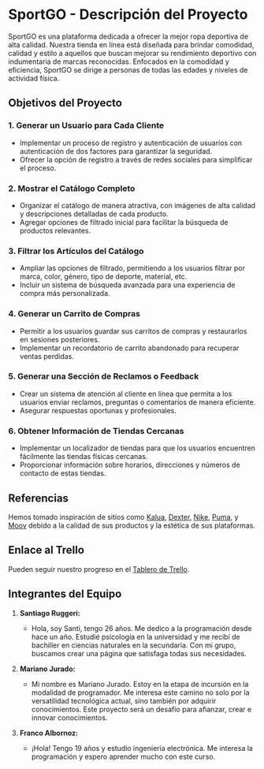 # SportGO - Descripción del Proyecto

SportGO es una plataforma dedicada a ofrecer la mejor ropa deportiva de alta calidad. Nuestra tienda en línea está diseñada para brindar comodidad, calidad y estilo a aquellos que buscan mejorar su rendimiento deportivo con indumentaria de marcas reconocidas. Enfocados en la comodidad y eficiencia, SportGO se dirige a personas de todas las edades y niveles de actividad física.

## Objetivos del Proyecto

### 1. Generar un Usuario para Cada Cliente
   - Implementar un proceso de registro y autenticación de usuarios con autenticación de dos factores para garantizar la seguridad.
   - Ofrecer la opción de registro a través de redes sociales para simplificar el proceso.

### 2. Mostrar el Catálogo Completo
   - Organizar el catálogo de manera atractiva, con imágenes de alta calidad y descripciones detalladas de cada producto.
   - Agregar opciones de filtrado inicial para facilitar la búsqueda de productos relevantes.

### 3. Filtrar los Artículos del Catálogo
   - Ampliar las opciones de filtrado, permitiendo a los usuarios filtrar por marca, color, género, tipo de deporte, material, etc.
   - Incluir un sistema de búsqueda avanzada para una experiencia de compra más personalizada.

### 4. Generar un Carrito de Compras
   - Permitir a los usuarios guardar sus carritos de compras y restaurarlos en sesiones posteriores.
   - Implementar un recordatorio de carrito abandonado para recuperar ventas perdidas.

### 5. Generar una Sección de Reclamos o Feedback
   - Crear un sistema de atención al cliente en línea que permita a los usuarios enviar reclamos, preguntas o comentarios de manera eficiente.
   - Asegurar respuestas oportunas y profesionales.

### 6. Obtener Información de Tiendas Cercanas
   - Implementar un localizador de tiendas para que los usuarios encuentren fácilmente las tiendas físicas cercanas.
   - Proporcionar información sobre horarios, direcciones y números de contacto de estas tiendas.

## Referencias
Hemos tomado inspiración de sitios como [Kalua](https://www.kalua.com.py/categoria-producto/deportivo/), [Dexter](https://www.dexter.com.ar/), [Nike](https://www.nike.com.ar/), [Puma](https://ar.puma.com/), y [Moov](https://www.moov.com.ar/) debido a la calidad de sus productos y la estética de sus plataformas.

## Enlace al Trello
Pueden seguir nuestro progreso en el [Tablero de Trello](https://trello.com/b/9h8pDKqN/grupo2sportgo).

## Integrantes del Equipo

1. **Santiago Ruggeri:**
   - Hola, soy Santi, tengo 26 años. Me dedico a la programación desde hace un año. Estudié psicología en la universidad y me recibí de bachiller en ciencias naturales en la secundaria. Con mi grupo, buscamos crear una página que satisfaga todas sus necesidades.

2. **Mariano Jurado:**
   - Mi nombre es Mariano Jurado. Estoy en la etapa de incursión en la modalidad de programador. Me interesa este camino no solo por la versatilidad tecnológica actual, sino también por adquirir conocimientos. Este proyecto será un desafío para afianzar, crear e innovar conocimientos.

3. **Franco Albornoz:**
   - ¡Hola! Tengo 19 años y estudio ingeniería electrónica. Me interesa la programación y espero aprender mucho con este curso.
